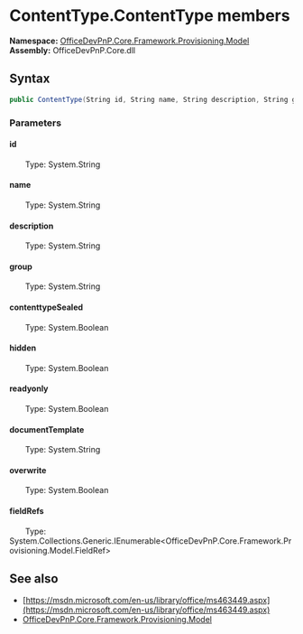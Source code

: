 # ContentType.ContentType members 
**Namespace:** [OfficeDevPnP.Core.Framework.Provisioning.Model](OfficeDevPnP.Core.Framework.Provisioning.Model.md)  
**Assembly:** OfficeDevPnP.Core.dll  
## Syntax
```C#
public ContentType(String id, String name, String description, String group, Boolean contenttypeSealed, Boolean hidden, Boolean readyonly, String documentTemplate, Boolean overwrite, IEnumerable<FieldRef> fieldRefs)
```
### Parameters
#### id
&emsp;&emsp;Type: System.String  
#### 
#### name
&emsp;&emsp;Type: System.String  
#### 
#### description
&emsp;&emsp;Type: System.String  
#### 
#### group
&emsp;&emsp;Type: System.String  
#### 
#### contenttypeSealed
&emsp;&emsp;Type: System.Boolean  
#### 
#### hidden
&emsp;&emsp;Type: System.Boolean  
#### 
#### readyonly
&emsp;&emsp;Type: System.Boolean  
#### 
#### documentTemplate
&emsp;&emsp;Type: System.String  
#### 
#### overwrite
&emsp;&emsp;Type: System.Boolean  
#### 
#### fieldRefs
&emsp;&emsp;Type: System.Collections.Generic.IEnumerable<OfficeDevPnP.Core.Framework.Provisioning.Model.FieldRef>  
#### 
## See also
- [https://msdn.microsoft.com/en-us/library/office/ms463449.aspx](https://msdn.microsoft.com/en-us/library/office/ms463449.aspx)
- [OfficeDevPnP.Core.Framework.Provisioning.Model](OfficeDevPnP.Core.Framework.Provisioning.Model.md)
